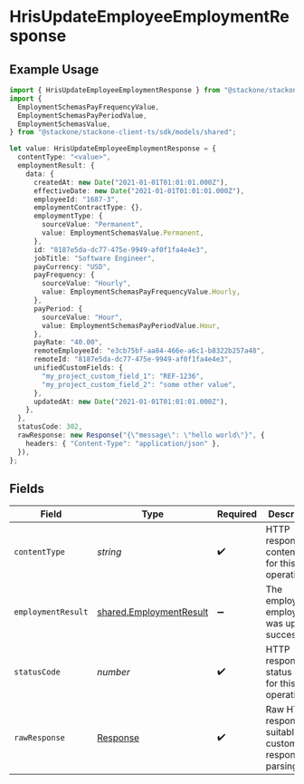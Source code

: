 # HrisUpdateEmployeeEmploymentResponse

## Example Usage

```typescript
import { HrisUpdateEmployeeEmploymentResponse } from "@stackone/stackone-client-ts/sdk/models/operations";
import {
  EmploymentSchemasPayFrequencyValue,
  EmploymentSchemasPayPeriodValue,
  EmploymentSchemasValue,
} from "@stackone/stackone-client-ts/sdk/models/shared";

let value: HrisUpdateEmployeeEmploymentResponse = {
  contentType: "<value>",
  employmentResult: {
    data: {
      createdAt: new Date("2021-01-01T01:01:01.000Z"),
      effectiveDate: new Date("2021-01-01T01:01:01.000Z"),
      employeeId: "1687-3",
      employmentContractType: {},
      employmentType: {
        sourceValue: "Permanent",
        value: EmploymentSchemasValue.Permanent,
      },
      id: "8187e5da-dc77-475e-9949-af0f1fa4e4e3",
      jobTitle: "Software Engineer",
      payCurrency: "USD",
      payFrequency: {
        sourceValue: "Hourly",
        value: EmploymentSchemasPayFrequencyValue.Hourly,
      },
      payPeriod: {
        sourceValue: "Hour",
        value: EmploymentSchemasPayPeriodValue.Hour,
      },
      payRate: "40.00",
      remoteEmployeeId: "e3cb75bf-aa84-466e-a6c1-b8322b257a48",
      remoteId: "8187e5da-dc77-475e-9949-af0f1fa4e4e3",
      unifiedCustomFields: {
        "my_project_custom_field_1": "REF-1236",
        "my_project_custom_field_2": "some other value",
      },
      updatedAt: new Date("2021-01-01T01:01:01.000Z"),
    },
  },
  statusCode: 302,
  rawResponse: new Response("{\"message\": \"hello world\"}", {
    headers: { "Content-Type": "application/json" },
  }),
};
```

## Fields

| Field                                                                     | Type                                                                      | Required                                                                  | Description                                                               |
| ------------------------------------------------------------------------- | ------------------------------------------------------------------------- | ------------------------------------------------------------------------- | ------------------------------------------------------------------------- |
| `contentType`                                                             | *string*                                                                  | :heavy_check_mark:                                                        | HTTP response content type for this operation                             |
| `employmentResult`                                                        | [shared.EmploymentResult](../../../sdk/models/shared/employmentresult.md) | :heavy_minus_sign:                                                        | The employee employment was updated successfully.                         |
| `statusCode`                                                              | *number*                                                                  | :heavy_check_mark:                                                        | HTTP response status code for this operation                              |
| `rawResponse`                                                             | [Response](https://developer.mozilla.org/en-US/docs/Web/API/Response)     | :heavy_check_mark:                                                        | Raw HTTP response; suitable for custom response parsing                   |